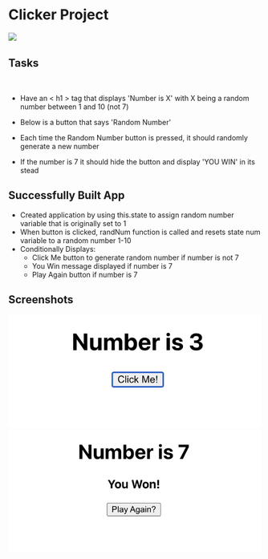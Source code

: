 # Clicker Project
<img src="https://cdn-icons-png.flaticon.com/512/99/99162.png">

## Tasks

<br>

* Have an < h1 > tag that displays 'Number is X' with X being a random number between 1 and 10 (not 7)

* Below is a button that says 'Random Number'

* Each time the Random Number button is pressed, it should randomly generate a new number

* If the number is 7 it should hide the button and display 'YOU WIN' in its stead

## Successfully Built App

* Created application by using this.state to assign random number variable that is originally set to 1
* When button is clicked, randNum function is called and resets state num variable to a random number 1-10
* Conditionally Displays:
  *  Click Me button to generate random number if number is not 7
  * You Win message displayed if number is 7 
  * Play Again button if number is 7 

## Screenshots

  <img src="AnswerNotFound.png" title="Answer Found"/>
  <img src="AnswerFound.png" title="Answer Found"/>

  
